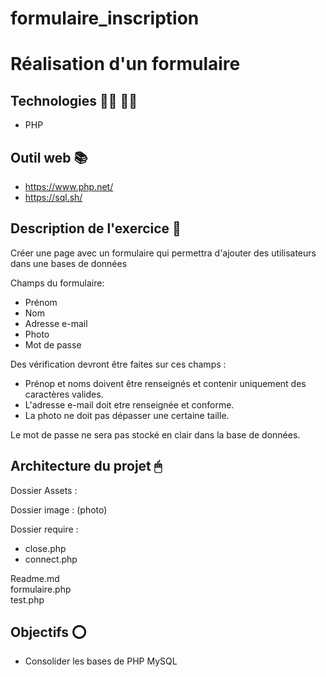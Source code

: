 # formulaire_inscription

# Réalisation d'un formulaire

## Technologies 👨‍💻 👩‍💻

- PHP

## Outil web 📚
- https://www.php.net/
- https://sql.sh/


## Description de l'exercice 📄

Créer une page avec un formulaire qui permettra d'ajouter des utilisateurs dans une bases de données

Champs du formulaire:
- Prénom
- Nom
- Adresse e-mail
- Photo
- Mot de passe

Des vérification devront être faites sur ces champs : 
- Prénop et noms doivent être renseignés et contenir uniquement des caractères valides.
- L'adresse  e-mail doit etre renseignée et conforme.
- La photo ne doit pas dépasser une certaine taille.

Le mot de passe ne sera pas stocké en clair dans la base de données.

## Architecture du projet 🖱

Dossier Assets :

Dossier image : (photo)

Dossier require :
- close.php
- connect.php

Readme.md <br>
formulaire.php <br>
test.php

## Objectifs ⭕️

- Consolider les bases de PHP MySQL
